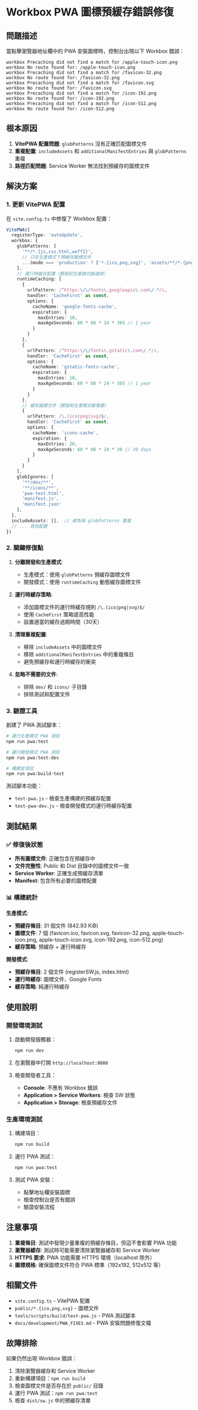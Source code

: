 # Workbox PWA 圖標預緩存錯誤修復

## 問題描述

當點擊瀏覽器地址欄中的 PWA 安裝圖標時，控制台出現以下 Workbox 錯誤：

```
workbox Precaching did not find a match for /apple-touch-icon.png
workbox No route found for: /apple-touch-icon.png
workbox Precaching did not find a match for /favicon-32.png
workbox No route found for: /favicon-32.png
workbox Precaching did not find a match for /favicon.svg
workbox No route found for: /favicon.svg
workbox Precaching did not find a match for /icon-192.png
workbox No route found for: /icon-192.png
workbox Precaching did not find a match for /icon-512.png
workbox No route found for: /icon-512.png
```

## 根本原因

1. **VitePWA 配置問題**: `globPatterns` 沒有正確匹配圖標文件
2. **重複配置**: `includeAssets` 和 `additionalManifestEntries` 與 `globPatterns` 重複
3. **路徑匹配問題**: Service Worker 無法找到預緩存的圖標文件

## 解決方案

### 1. 更新 VitePWA 配置

在 `vite.config.ts` 中修復了 Workbox 配置：

```typescript
VitePWA({
  registerType: 'autoUpdate',
  workbox: {
    globPatterns: [
      '**/*.{js,css,html,woff2}',
      // 只在生產模式下預緩存圖標文件
      ...(mode === 'production' ? ['*.{ico,png,svg}', 'assets/**/*.{png,svg,jpg,jpeg,gif,webp}'] : [])
    ],
    // 運行時緩存配置（開發和生產模式都適用）
    runtimeCaching: [
      {
        urlPattern: /^https:\/\/fonts\.googleapis\.com\/.*/i,
        handler: 'CacheFirst' as const,
        options: {
          cacheName: 'google-fonts-cache',
          expiration: {
            maxEntries: 10,
            maxAgeSeconds: 60 * 60 * 24 * 365 // 1 year
          }
        }
      },
      {
        urlPattern: /^https:\/\/fonts\.gstatic\.com\/.*/i,
        handler: 'CacheFirst' as const,
        options: {
          cacheName: 'gstatic-fonts-cache',
          expiration: {
            maxEntries: 10,
            maxAgeSeconds: 60 * 60 * 24 * 365 // 1 year
          }
        }
      },
      // 緩存圖標文件（開發和生產模式都需要）
      {
        urlPattern: /\.(ico|png|svg)$/,
        handler: 'CacheFirst' as const,
        options: {
          cacheName: 'icons-cache',
          expiration: {
            maxEntries: 20,
            maxAgeSeconds: 60 * 60 * 24 * 30 // 30 days
          }
        }
      }
    ],
    globIgnores: [
      '**/dev/**',
      '**/icons/**',
      'pwa-test.html',
      'manifest.js',
      'manifest.json'
    ],
  },
  includeAssets: [],  // 避免與 globPatterns 重複
  // ... 其他配置
})
```

### 2. 關鍵修復點

1. **分離開發和生產模式**:
   - 生產模式：使用 `globPatterns` 預緩存圖標文件
   - 開發模式：使用 `runtimeCaching` 動態緩存圖標文件

2. **運行時緩存策略**:
   - 添加圖標文件的運行時緩存規則 `/\.(ico|png|svg)$/`
   - 使用 `CacheFirst` 策略提高性能
   - 設置適當的緩存過期時間（30天）

3. **清理重複配置**:
   - 移除 `includeAssets` 中的圖標文件
   - 移除 `additionalManifestEntries` 中的重複條目
   - 避免預緩存和運行時緩存的衝突

4. **忽略不需要的文件**:
   - 排除 `dev/` 和 `icons/` 子目錄
   - 排除測試和配置文件

### 3. 驗證工具

創建了 PWA 測試腳本：

```bash
# 運行生產模式 PWA 測試
npm run pwa:test

# 運行開發模式 PWA 測試
npm run pwa:test-dev

# 構建並測試
npm run pwa:build-test
```

測試腳本功能：
- `test-pwa.js` - 檢查生產構建的預緩存配置
- `test-pwa-dev.js` - 檢查開發模式的運行時緩存配置

## 測試結果

### ✅ 修復後狀態

- **所有圖標文件**: 正確包含在預緩存中
- **文件完整性**: Public 和 Dist 目錄中的圖標文件一致
- **Service Worker**: 正確生成預緩存清單
- **Manifest**: 包含所有必要的圖標配置

### 📊 構建統計

**生產模式**:
- **預緩存條目**: 31 個文件 (842.93 KiB)
- **圖標文件**: 7 個 (favicon.ico, favicon.svg, favicon-32.png, apple-touch-icon.png, apple-touch-icon.svg, icon-192.png, icon-512.png)
- **緩存策略**: 預緩存 + 運行時緩存

**開發模式**:
- **預緩存條目**: 2 個文件 (registerSW.js, index.html)
- **運行時緩存**: 圖標文件、Google Fonts
- **緩存策略**: 純運行時緩存

## 使用說明

### 開發環境測試

1. 啟動開發服務器：
   ```bash
   npm run dev
   ```

2. 在瀏覽器中打開 `http://localhost:8080`

3. 檢查開發者工具：
   - **Console**: 不應有 Workbox 錯誤
   - **Application > Service Workers**: 檢查 SW 狀態
   - **Application > Storage**: 檢查預緩存文件

### 生產環境測試

1. 構建項目：
   ```bash
   npm run build
   ```

2. 運行 PWA 測試：
   ```bash
   npm run pwa:test
   ```

3. 測試 PWA 安裝：
   - 點擊地址欄安裝圖標
   - 檢查控制台是否有錯誤
   - 驗證安裝流程

## 注意事項

1. **重複條目**: 測試中發現少量重複的預緩存條目，但這不會影響 PWA 功能
2. **瀏覽器緩存**: 測試時可能需要清除瀏覽器緩存和 Service Worker
3. **HTTPS 要求**: PWA 功能需要 HTTPS 環境（localhost 除外）
4. **圖標規格**: 確保圖標文件符合 PWA 標準（192x192, 512x512 等）

## 相關文件

- `vite.config.ts` - VitePWA 配置
- `public/*.{ico,png,svg}` - 圖標文件
- `tools/scripts/build/test-pwa.js` - PWA 測試腳本
- `docs/development/PWA_FIXES.md` - PWA 安裝問題修復文檔

## 故障排除

如果仍然出現 Workbox 錯誤：

1. 清除瀏覽器緩存和 Service Worker
2. 重新構建項目：`npm run build`
3. 檢查圖標文件是否存在於 `public/` 目錄
4. 運行 PWA 測試：`npm run pwa:test`
5. 檢查 `dist/sw.js` 中的預緩存清單 